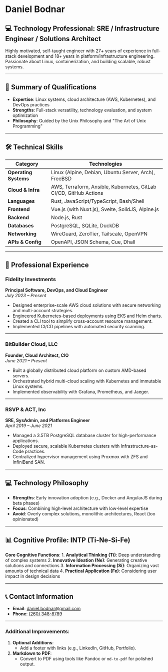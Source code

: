 # Daniel Bodnar

## 💻 Technology Professional: SRE / Infrastructure Engineer / Solutions Architect

Highly motivated, self-taught engineer with 27+ years of experience in full-stack development and 18+ years in platform/infrastructure engineering.
Passionate about Linux, containerization, and building scalable, robust systems.

------------------------------------------------------------------------

## 🌟 Summary of Qualifications

-   **Expertise**: Linux systems, cloud architecture (AWS, Kubernetes), and DevOps practices
-   **Strengths**: Full-stack versatility, technology evaluation, and system optimization
-   **Philosophy**: Guided by the Unix Philosophy and "The Art of Unix Programming"

------------------------------------------------------------------------

## 🛠️ Technical Skills

| **Category** | **Technologies** |
|------------------|------------------------------------------------------|
| **Operating Systems** | Linux (Alpine, Debian, Ubuntu Server, Arch), FreeBSD |
| **Cloud & Infra** | AWS, Terraform, Ansible, Kubernetes, GitLab CI/CD, GitHub Actions |
| **Languages** | Rust, JavaScript/TypeScript, Bash/Shell |
| **Frontend** | Vue.js (with Nuxt.js), Svelte, SolidJS, Alpine.js |
| **Backend** | Node.js, Rust |
| **Databases** | PostgreSQL, SQLite, DuckDB |
| **Networking** | WireGuard, ZeroTier, Tailscale, OpenVPN |
| **APIs & Config** | OpenAPI, JSON Schema, Cue, Dhall |

------------------------------------------------------------------------

## 🏢 Professional Experience

### Fidelity Investments

**Principal Software, DevOps, and Cloud Engineer**\
*July 2023 – Present*

-   Designed enterprise-scale AWS cloud solutions with secure networking and multi-account strategies.
-   Engineered Kubernetes-based deployments using EKS and Helm charts.
-   Created a CLI tool to simplify cross-account resource management.
-   Implemented CI/CD pipelines with automated security scanning.

------------------------------------------------------------------------

### BitBuilder Cloud, LLC

**Founder, Cloud Architect, CIO**\
*June 2021 – Present*

-   Built a globally distributed cloud platform on custom AMD-based servers.
-   Orchestrated hybrid multi-cloud scaling with Kubernetes and immutable Linux systems.
-   Implemented observability with Grafana, Prometheus, and Jaeger.

------------------------------------------------------------------------

### RSVP & ACT, Inc

**SRE, SysAdmin, and Platforms Engineer**\
*April 2019 – June 2021*

-   Managed a 3.5TB PostgreSQL database cluster for high-performance applications.
-   Deployed secure, scalable Kubernetes clusters with Infrastructure-as-Code practices.
-   Centralized hypervisor management using Proxmox with ZFS and InfiniBand SAN.

------------------------------------------------------------------------

## 💻 Technology Philosophy

-   **Strengths**: Early innovation adoption (e.g., Docker and AngularJS during beta phases)
-   **Focus**: Combining high-level architecture with low-level expertise
-   **Avoid**: Overly complex solutions, monolithic architectures, React (too opinionated)

------------------------------------------------------------------------

## 📊 Cognitive Profile: INTP (Ti-Ne-Si-Fe)

**Core Cognitive Functions**: 1.
**Analytical Thinking (Ti)**: Deep understanding of complex systems 2.
**Innovative Ideation (Ne)**: Generating creative solutions and connections 3.
**Information Processing (Si)**: Organizing vast amounts of technical data 4.
**Practical Application (Fe)**: Considering user impact in design decisions

------------------------------------------------------------------------

## 📞 Contact Information

-   **Email**: [daniel.bodnar\@gmail.com]
-   **Phone**: [(260) 348-8789]

------------------------------------------------------------------------

### Additional Improvements:

1.  **Optional Additions**:
    -   Add a footer with links (e.g., LinkedIn, GitHub, Portfolio).
2.  **Markdown to PDF**:
    -   Convert to PDF using tools like Pandoc or `md-to-pdf` for polished output.

  [daniel.bodnar\@gmail.com]: mailto:daniel.bodnar@gmail.com
  [(260) 348-8789]: tel:+12603488789